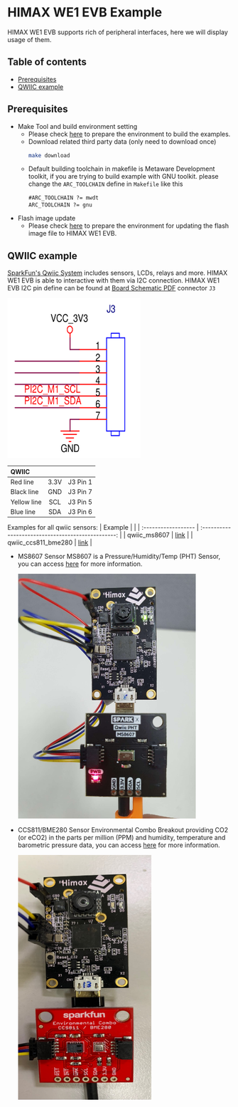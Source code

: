 # HIMAX WE1 EVB Example 

HIMAX WE1 EVB supports rich of peripheral interfaces, here we will display usage of them. 

## Table of contents
  - [Prerequisites](#prerequisites)
  - [QWIIC example](#qwiic-example)

## Prerequisites
  - Make Tool and build environment setting
    - Please check [here](https://github.com/HimaxSmartSensing/himax_tflm#prerequisites) to prepare the environment to build the examples.
    - Download related third party data (only need to download once)
      ```bash
      make download
      ```
    - Default building toolchain in makefile is Metaware Development toolkit, if you are trying to build example with GNU toolkit. please change the `ARC_TOOLCHAIN` define in `Makefile` like this
      ```
      #ARC_TOOLCHAIN ?= mwdt
      ARC_TOOLCHAIN ?= gnu
      ```
  - Flash image update
    - Please check [here](https://github.com/HimaxSmartSensing/bsp_tflu/tree/main/HIMAX_WE1_EVB_user_guide#flash-image-update-at-linux-environment) to prepare the environment for updating the flash image file to HIMAX WE1 EVB.
  
## QWIIC example

[SparkFun's Qwiic System](https://www.sparkfun.com/qwiic) includes sensors, LCDs, relays and more. HIMAX WE1 EVB is able to interactive with them via I2C connection. HIMAX WE1 EVB I2C pin define can be found at <a href="../HIMAX_WE1_EVB_user_guide/docs/HIMAX_WE1_EVB_board_sch.pdf" target="_blank">Board Schematic PDF</a> connector `J3`

<p align="left" class="half">
  <img width="300" height="360" src="images/HIMAX_WE1_EVB_I2C.png">
</p>


| QWIIC       |       |          |
| :---------- | :---: | :------: |
| Red line    | 3.3V  | J3 Pin 1 |
| Black line  |  GND  | J3 Pin 7 |
| Yellow line |  SCL  | J3 Pin 5 |
| Blue line   |  SDA  | J3 Pin 6 |

Examples for all qwiic sensors:
| Example             |                                                    |
| :------------------ | :------------------------------------------------: |
| qwiic_ms8607        |    [link](scenario_app/qwiic_ms8607/README.md)     |
| qwiic_ccs811_bme280 | [link](scenario_app/qwiic_ccs811_bme280/README.md) |

- MS8607 Sensor
  MS8607 is a Pressure/Humidity/Temp (PHT) Sensor, you can access [here](https://www.sparkfun.com/products/16298) for more information.
  <p align="left">
    <img width="400" height="550" src="images/HIMAX_WE1_EVB_with_ms8607.png">
  </p>
  

- CCS811/BME280 Sensor
  Environmental Combo Breakout providing CO2 (or eCO2) in the parts per million (PPM) and humidity, temperature and barometric pressure data, you can access [here](https://www.sparkfun.com/products/14348) for more information.
  <p align="left">
    <img width="300" height="550" src="images/HIMAX_WE1_EVB_with_bme280.jpg">
  </p>
  